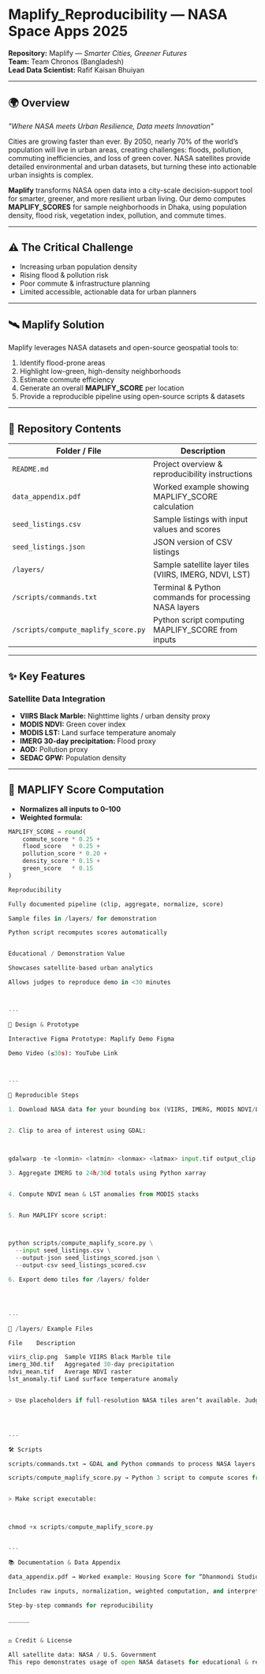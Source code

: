 # Maplify_Reproducibility — NASA Space Apps 2025

**Repository:** Maplify — *Smarter Cities, Greener Futures*  
**Team:** Team Chronos (Bangladesh)  
**Lead Data Scientist:** Rafif Kaisan Bhuiyan  

---

## 🌍 Overview

*"Where NASA meets Urban Resilience, Data meets Innovation"*

Cities are growing faster than ever. By 2050, nearly 70% of the world’s population will live in urban areas, creating challenges: floods, pollution, commuting inefficiencies, and loss of green cover. NASA satellites provide detailed environmental and urban datasets, but turning these into actionable urban insights is complex.

**Maplify** transforms NASA open data into a city-scale decision-support tool for smarter, greener, and more resilient urban living. Our demo computes **MAPLIFY_SCORES** for sample neighborhoods in Dhaka, using population density, flood risk, vegetation index, pollution, and commute times.

---

## ⚠️ The Critical Challenge

- Increasing urban population density  
- Rising flood & pollution risk  
- Poor commute & infrastructure planning  
- Limited accessible, actionable data for urban planners  

---

## 🛰️ Maplify Solution

Maplify leverages NASA datasets and open-source geospatial tools to:

1. Identify flood-prone areas  
2. Highlight low-green, high-density neighborhoods  
3. Estimate commute efficiency  
4. Generate an overall **MAPLIFY_SCORE** per location  
5. Provide a reproducible pipeline using open-source scripts & datasets  

---

## 📌 Repository Contents

| Folder / File | Description |
|---------------|------------|
| `README.md` | Project overview & reproducibility instructions |
| `data_appendix.pdf` | Worked example showing MAPLIFY_SCORE calculation |
| `seed_listings.csv` | Sample listings with input values and scores |
| `seed_listings.json` | JSON version of CSV listings |
| `/layers/` | Sample satellite layer tiles (VIIRS, IMERG, NDVI, LST) |
| `/scripts/commands.txt` | Terminal & Python commands for processing NASA layers |
| `/scripts/compute_maplify_score.py` | Python script computing MAPLIFY_SCORE from inputs |

---

## ✨ Key Features

### Satellite Data Integration

- **VIIRS Black Marble:** Nighttime lights / urban density proxy  
- **MODIS NDVI:** Green cover index  
- **MODIS LST:** Land surface temperature anomaly  
- **IMERG 30-day precipitation:** Flood proxy  
- **AOD:** Pollution proxy  
- **SEDAC GPW:** Population density  

---

## 🧮 MAPLIFY Score Computation

- **Normalizes all inputs to 0–100**  
- **Weighted formula:**

```python
MAPLIFY_SCORE = round(
    commute_score * 0.25 +
    flood_score   * 0.25 +
    pollution_score * 0.20 +
    density_score * 0.15 +
    green_score   * 0.15
)

Reproducibility

Fully documented pipeline (clip, aggregate, normalize, score)

Sample files in /layers/ for demonstration

Python script recomputes scores automatically


Educational / Demonstration Value

Showcases satellite-based urban analytics

Allows judges to reproduce demo in <30 minutes



---

🎨 Design & Prototype

Interactive Figma Prototype: Maplify Demo Figma

Demo Video (≤30s): YouTube Link



---

📐 Reproducible Steps

1. Download NASA data for your bounding box (VIIRS, IMERG, MODIS NDVI/LST, AOD, GPW)


2. Clip to area of interest using GDAL:



gdalwarp -te <lonmin> <latmin> <lonmax> <latmax> input.tif output_clip.tif

3. Aggregate IMERG to 24h/30d totals using Python xarray


4. Compute NDVI mean & LST anomalies from MODIS stacks


5. Run MAPLIFY score script:



python scripts/compute_maplify_score.py \
  --input seed_listings.csv \
  --output-json seed_listings_scored.json \
  --output-csv seed_listings_scored.csv

6. Export demo tiles for /layers/ folder




---

📂 /layers/ Example Files

File	Description

viirs_clip.png	Sample VIIRS Black Marble tile
imerg_30d.tif	Aggregated 30-day precipitation
ndvi_mean.tif	Average NDVI raster
lst_anomaly.tif	Land surface temperature anomaly


> Use placeholders if full-resolution NASA tiles aren’t available. Judges need only sample layers for reproducibility.




---

🛠️ Scripts

scripts/commands.txt → GDAL and Python commands to process NASA layers

scripts/compute_maplify_score.py → Python 3 script to compute scores from CSV


> Make script executable:



chmod +x scripts/compute_maplify_score.py


---

📚 Documentation & Data Appendix

data_appendix.pdf → Worked example: Housing Score for “Dhanmondi Studio”

Includes raw inputs, normalization, weighted computation, and interpretation

Step-by-step commands for reproducibility

______


⚖️ Credit & License

All satellite data: NASA / U.S. Government
This repo demonstrates usage of open NASA datasets for educational & reproducibility purposes.
